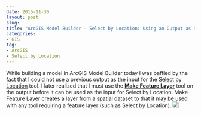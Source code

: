 ```yaml
---
date: 2015-11-30
layout: post
slug: 
title: "ArcGIS Model Builder - Select by Location: Using an Output as an Input "
categories:
- GIS
tag:
- ArcGIS
- Select by Location
---
```


While building a model in ArcGIS Model Builder today I was baffled by the fact that I could not use a previous output as the input for the [Select by Location]( http://resources.arcgis.com/EN/HELP/MAIN/10.1/index.html#//001700000072000000) tool. I later realized that I must use the [**Make Feature Layer**](http://pro.arcgis.com/en/pro-app/tool-reference/data-management/make-feature-layer.htm) tool on the output before it can be used as the input for Select by Location. Make Feature Layer creates a layer from a spatial dataset to that it may be used with any tool requiring a feature layer (such as Select by Location).
[![](http://imgur.com/xTHTM1n.png)]( http://imgur.com/xTHTM1n.png)

